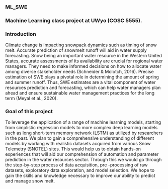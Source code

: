 ### ML_SWE
### Machine Learning class project at UWyo (COSC 5555). 
### Introduction
<p> Climate change is impacting snowpack dynamics such as timing of snow melt. Accurate prediction of snowmelt runoff will aid in water supply forecasting. Snow being an important water resource in the Western United States, accurate assessments of its availability are crucial for regional water managers. They need to make informed decisions on how to allocate water among diverse stakeholder needs (Schneider & Molotch, 2016). Precise estimation of SWE plays a pivotal role in determining the amount of spring and summer runoff. Thus, SWE estimates are a vital component of water resources prediction and forecasting, which can help water managers plan ahead and ensure sustainable water management practices for the long term (Meyal et al., 2020). </p>

### Goal of this project
<p> To leverage the application of a range of machine learning models, starting from simplistic regression models to more complex deep learning models such as long short-term memory network (LSTM) as utilized by researchers in the past. We plan to gain a comprehensive understanding of different models by working with realistic datasets acquired from various Snow Telemetry (SNOTEL) sites. This would help us to obtain hands-on experiences that will aid our comprehension of automation and parameter prediction in the water resources sector. Through this we would go through the step-by-step process of data acquisition, pre -processing of raw datasets, exploratory data exploration, and model selection. We hope to gain the skills and knowledge necessary to improve our ability to predict and manage snow melt.</p>
